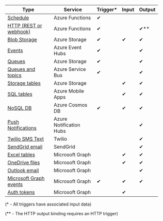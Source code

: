 | Type | Service | Trigger* | Input | Output |  
| --- | --- | --- | --- | --- |  
| [Schedule](../articles/azure-functions/functions-bindings-timer.md)  |Azure Functions |✔ | | |  
| [HTTP (REST or webhook)](../articles/azure-functions/functions-bindings-http-webhook.md) |Azure Functions |✔ |  |✔\** |  
| [Blob Storage](../articles/azure-functions/functions-bindings-storage-blob.md) |Azure Storage |✔ |✔ |✔ |  
| [Events](../articles/azure-functions/functions-bindings-event-hubs.md) |Azure Event Hubs |✔ | |✔ |  
| [Queues](../articles/azure-functions/functions-bindings-storage-queue.md) |Azure Storage |✔ | |✔ |  
| [Queues and topics](../articles/azure-functions/functions-bindings-service-bus.md) |Azure Service Bus |✔ | |✔ |  
| [Storage tables](../articles/azure-functions/functions-bindings-storage-table.md) |Azure Storage | |✔ |✔ |  
| [SQL tables](../articles/azure-functions/functions-bindings-mobile-apps.md) |Azure Mobile Apps | |✔ |✔ |  
| [NoSQL DB](../articles/azure-functions/functions-bindings-documentdb.md) | Azure Cosmos DB |✔ |✔ |✔ |  
| [Push Notifications](../articles/azure-functions/functions-bindings-notification-hubs.md) |Azure Notification Hubs | | |✔ |  
| [Twilio SMS Text](../articles/azure-functions/functions-bindings-twilio.md) |Twilio | | |✔ |
| [SendGrid email](../articles/azure-functions/functions-bindings-sendgrid.md) | SendGrid | | |✔ |
| [Excel tables](../articles/azure-functions/functions-bindings-microsoft-graph.md) | Microsoft Graph | |✔ |✔ |
| [OneDrive files](../articles/azure-functions/functions-bindings-microsoft-graph.md) | Microsoft Graph | |✔ |✔ |
| [Outlook email](../articles/azure-functions/functions-bindings-microsoft-graph.md) | Microsoft Graph | | |✔ |
| [Microsoft Graph events](../articles/azure-functions/functions-bindings-microsoft-graph.md) | Microsoft Graph |✔ |✔ |✔ |
| [Auth tokens](../articles/azure-functions/functions-bindings-microsoft-graph.md) | Microsoft Graph | |✔ | |

(\* - All triggers have associated input data)

(\** - The HTTP output binding requires an HTTP trigger)


